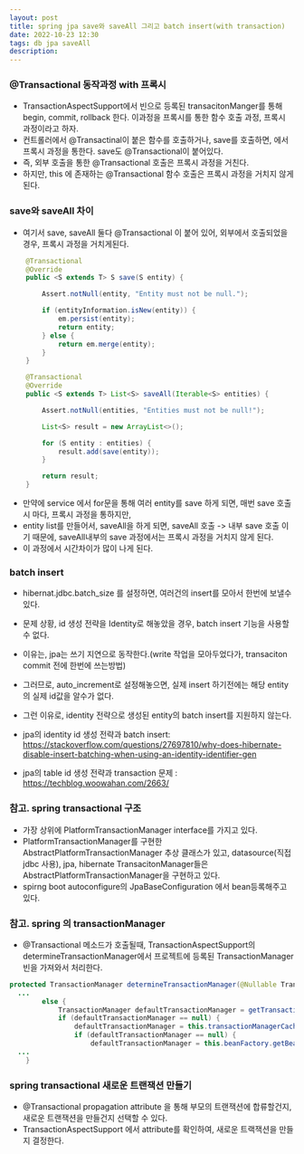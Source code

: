 ```yaml
---
layout: post
title: spring jpa save와 saveAll 그리고 batch insert(with transaction)
date: 2022-10-23 12:30
tags: db jpa saveAll
description:
---
```


### @Transactional 동작과정 with 프록시

- TransactionAspectSupport에서 빈으로 등록된 transacitonManger를 통해 begin, commit, rollback 한다. 이과정을 프록시를 통한 함수 호출 과정, 프록시 과정이라고 하자.
- 컨트롤러에서 @Transactinal이 붙은 함수를 호출하거나, save를 호출하면, 에서 프록시 과정을 통한다. save도 @Transactional이 붙어있다.
- 즉, 외부 호출을 통한 @Transactional 호출은 프록시 과정을 거친다.
- 하지만, this 에 존재하는 @Transactional 함수 호출은 프록시 과정을 거치지 않게 된다.

### save와 saveAll 차이

- 여기서 save, saveAll 둘다 @Transactional 이 붙어 있어, 외부에서 호출되었을 경우, 프록시 과정을 거치게된다.

```java
	@Transactional
	@Override
	public <S extends T> S save(S entity) {

		Assert.notNull(entity, "Entity must not be null.");

		if (entityInformation.isNew(entity)) {
			em.persist(entity);
			return entity;
		} else {
			return em.merge(entity);
		}
	}
```

```java
	@Transactional
	@Override
	public <S extends T> List<S> saveAll(Iterable<S> entities) {

		Assert.notNull(entities, "Entities must not be null!");

		List<S> result = new ArrayList<>();

		for (S entity : entities) {
			result.add(save(entity));
		}

		return result;
	}
```

- 만약에 service 에서 for문을 통해 여러 entity를 save 하게 되면, 매번 save 호출 시 마다, 프록시 과정을 통하지만,
- entity list를 만들어서, saveAll을 하게 되면, saveAll 호출 -> 내부 save 호출 이기 때문에, saveAll내부의 save 과정에서는 프록시 과정을 거치지 않게 된다.
- 이 과정에서 시간차이가 많이 나게 된다.

### batch insert

- hibernat.jdbc.batch_size 를 설정하면, 여러건의 insert를 모아서 한번에 보낼수 있다.

- 문제 상황, id 생성 전략을 Identity로 해놓았을 경우, batch insert 기능을 사용할 수 없다.
- 이유는, jpa는 쓰기 지연으로 동작한다.(write 작업을 모아두었다가, transaciton commit 전에 한번에 쓰는방법)
- 그러므로, auto_increment로 설정해놓으면, 실제 insert 하기전에는 해당 entity의 실제 id값을 알수가 없다.
- 그런 이유로, identity 전략으로 생성된 entity의 batch insert를 지원하지 않는다.

- jpa의 identity id 생성 전략과 batch insert: https://stackoverflow.com/questions/27697810/why-does-hibernate-disable-insert-batching-when-using-an-identity-identifier-gen
- jpa의 table id 생성 전략과 transaction 문제 : https://techblog.woowahan.com/2663/

### 참고. spring transactional 구조

- 가장 상위에 PlatformTransactionManager interface를 가지고 있다.
- PlatformTransactionManager를 구현한 AbstractPlatformTransactionManager 추상 클래스가 있고, datasource(직접 jdbc 사용), jpa, hibernate TransacitonManager들은 AbstractPlatformTransactionManager을 구현하고 있다.
- spirng boot autoconfigure의 JpaBaseConfiguration 에서 bean등록해주고 있다.

### 참고. spring 의 transactionManager

- @Transactional 메소드가 호출될때, TransactionAspectSupport의 determineTransactionManager에서 프로젝트에 등록된 TransactionManager 빈을 가져와서 처리한다.

```java
protected TransactionManager determineTransactionManager(@Nullable TransactionAttribute txAttr) {
  ...
		else {
			TransactionManager defaultTransactionManager = getTransactionManager();
			if (defaultTransactionManager == null) {
				defaultTransactionManager = this.transactionManagerCache.get(DEFAULT_TRANSACTION_MANAGER_KEY);
				if (defaultTransactionManager == null) {
					defaultTransactionManager = this.beanFactory.getBean(TransactionManager.class);
  ...
	}
```

### spring transactional 새로운 트랜잭션 만들기

- @Transactional propagation attribute 을 통해 부모의 트랜잭션에 합류할건지, 새로운 트랜잭션을 만들건지 선택할 수 있다.
- TransactionAspectSupport 에서 attribute를 확인하여, 새로운 트랙잭션을 만들지 결정한다.
